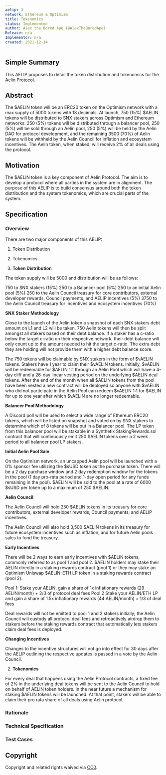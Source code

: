 ```yaml
---
aelip: 3
network: Ethereum & Optimism
title: Tokenomics
status: Implemented
author: Alex the Bored Ape (@AlexTheBoredApe)
Release: n/a
Implementor: n/a
created: 2021-12-14
---
```


<!--You can leave these HTML comments in your merged AELIP and delete the visible duplicate text guides, they will not appear and may be helpful to refer to if you edit it again. This is the suggested template for new SIPs. Note that an AELIP number will be assigned by an editor. When opening a pull request to submit your AELIP, please use an abbreviated title in the filename, `sip-draft_title_abbrev.md`. The title should be 44 characters or less.-->

## Simple Summary

<!--"If you can't explain it simply, you don't understand it well enough." Simply describe the outcome the proposed changes intends to achieve. This should be non-technical and accessible to a casual community member.-->

This AELIP proposes to detail the token distribution and tokenomics for the Aelin Protocol.

## Abstract

<!--A short (~200 word) description of the proposed change, the abstract should clearly describe the proposed change. This is what *will* be done if the AELIP is implemented, not *why* it should be done or *how* it will be done. If the AELIP proposes deploying a new contract, write, "we propose to deploy a new contract that will do x".-->

The $AELIN token will be an ERC20 token on the Optimism network with a max supply of 5000 tokens with 18 decimals. At launch, 750 (15%) $AELIN tokens will be distributed to SNX stakers across Optimism and Ethereum networks. 250 (5%) tokens will be distributed through a balancer pool, 250 (5%) will be sold through an Aelin pool, 250 (5%) will be held by the Aelin DAO for protocol development, and the remaining 3500 (70%) of Aelin tokens will be withheld by the Aelin Council for inflation and ecosystem incentives. The Aelin token, when staked, will receive 2% of all deals using the protocol.

## Motivation

<!--This is the problem statement. This is the *why* of the AELIP. It should clearly explain *why* the current state of the protocol is inadequate.  It is critical that you explain *why* the change is needed, if the AELIP proposes changing how something is calculated, you must address *why* the current calculation is inaccurate or wrong. This is not the place to describe how the AELIP will address the issue!-->

The $AELIN token is a key component of Aelin Protocol. The aim is to develop a protocol where all parties in the system are in alignment. The purpose of this AELIP is to build consensus around both the token distribution and the system tokenomics, which are crucial parts of the system.

## Specification

<!--The specification should describe the syntax and semantics of any new feature, there are five sections
1. Overview
2. Rationale
3. Technical Specification
4. Test Cases
5. Configurable Values
-->

### Overview

<!--This is a high-level overview of *how* the AELIP will solve the problem. The overview should clearly describe how the new feature will be implemented.-->

There are two major components of this AELIP:

1. Token Distribution
2. Tokenomics

3. **Token Distribution**

The token supply will be 5000 and distribution will be as follows:

750 to SNX stakers (15%)
250 to a Balancer pool (5%)
250 to an initial Aelin pool (5%)
250 to the Aelin Council treasury for core contributors, external developer rewards, Council payments, and AELIP incentives (5%)
3750 to the Aelin Council treasury for incentives and ecosystem incentives (70%)

**SNX Staker Methodology**

Close to the launch of the Aelin token a snapshot of each SNX stakers debt amount on L1 and L2 will be taken. 750 Aelin tokens will then be split amongst all stakers based on their debt balance. If a staker has a c-ratio below the target c-ratio on their respective network, their debt balance will only count up to the amount needed to hit the target c-ratio. The extra debt they are holding will not provide them with a higher debt balance score.

The 750 tokens will be claimable by SNX stakers in the form of $vAELIN tokens. Stakers have 1 year to claim their $vAELIN tokens. Initially, $vAELIN will be redeemable for $AELIN 1:1 through an Aelin Pool which will have a 4-day cliff and a 26-day linear vesting period on the underlying $AELIN deal tokens. After the end of the month when all $AELIN tokens from the pool have been vested a new contract will be deployed so anyone with $vAELIN who did not participate in the Aelin Pool can redeem $vAELIN 1:1 for $AELIN for up to one year after which $vAELIN are no longer redeemable.

**Balancer Pool Methodology**

A Discord poll will be used to select a wide range of Ethereum ERC20 tokens, which will be listed on snapshot and voted on by SNX stakers to determine which of 8 tokens will be put in a Balancer pool. The LP token from this balancer pool will be stakable in a Synthetix StakingRewards.sol contract that will continuously emit 250 $AELIN tokens over a 2 week period to all balancer pool LP stakers.

**Initial Aelin Pool Sale**

On the Optimism network, an uncapped Aelin pool will be launched with a 0% sponsor fee utilizing the $sUSD token as the purchase token. There will be a 2 day purchase window and 2 day redemption window for the tokens in the pool (1 day pro-rata period and 1-day open period for any funds remaining in the pool). $AELIN will be sold to the pool at a rate of 6000 $sUSD per token up to a maximum of 250 $AELIN.

**Aelin Council**

The Aelin Council will hold 250 $AELIN tokens in its treasury for core contributors, external developer rewards, Council payments, and AELIP incentives.

The Aelin Council will also hold 3,500 $AELIN tokens in its treasury for future ecosystem incentives such as inflation, and for future Aelin pools sales to fund the treasury.

**Early Incentives**

There will be 2 ways to earn early incentives with $AELIN tokens, commonly referred to as pool 1 and pool 2. $AELIN holders may stake their AELIN directly in a staking rewards contract (pool 1) or they may stake an Optimism Uniswap $AELIN-ETH LP token in a staking rewards contract (pool 2).

Pool 1: Stake your AELIN, gain a share of 1x inflationary rewards (29 AELIN/month) + 2/3 of protocol deal fees
Pool 2 Stake your AELIN/ETH LP and gain a share of 1.5x inflationary rewards (44 AELIN/month) + 1/3 of deal fees

Deal rewards will not be emitted to pool 1 and 2 stakers initially; the Aelin Council will custody all protocol deal fees and retroactively airdrop them to stakers before the staking rewards contract that automatically lets stakers claim deal fees is deployed.

**Changing Incentives**

Changes to the incentive structures will not go into effect for 30 days after the AELIP outlining the respective updates is passed in a vote by the Aelin Council.

2. **Tokenomics**

For every deal that happens using the Aelin Protocol contracts, a fixed fee of 2% in the underlying deal tokens will be sent to the Aelin Council to hold on behalf of AELIN token holders. In the near future a mechanism for staking $AELIN tokens will be launched. At that point, stakers will be able to claim their pro rata share of all deals using Aelin protocol.

### Rationale

<!--This is where you explain the reasoning behind how you propose to solve the problem. Why did you propose to implement the change in this way, what were the considerations and trade-offs. The rationale fleshes out what motivated the design and why particular design decisions were made. It should describe alternate designs that were considered and related work. The rationale may also provide evidence of consensus within the community, and should discuss important objections or concerns raised during discussion.-->

### Technical Specification

<!--The technical specification should outline the public API of the changes proposed. That is, changes to any of the interfaces Aelin currently exposes or the creations of new ones.-->

### Test Cases

<!--Test cases for an implementation are mandatory for AELIPs but can be included with the implementation..-->

## Copyright

Copyright and related rights waived via [CC0](https://creativecommons.org/publicdomain/zero/1.0/).
